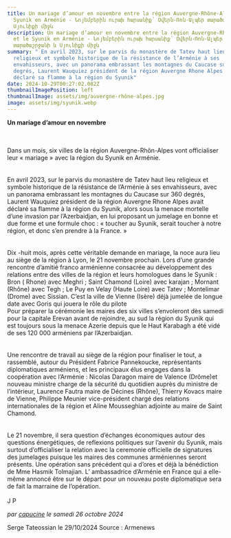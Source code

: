 ```yaml
---
title: Un mariage d’amour en novembre entre la région Auvergne-Rhône-Alpes et le
  Syunik en Arménie - Նոյեմբերին ուրախ հարսանիք՝ Օվերն-Ռոն-Ալպեր տարածաշրջանի և
  Սյունիքի միջև
description: Un mariage d’amour en novembre entre la région Auvergne-Rhône-Alpes
  et le Syunik en Arménie - Նոյեմբերին ուրախ հարսանիք՝ Օվերն-Ռոն-Ալպեր
  տարածաշրջանի և Սյունիքի միջև
summary: " En avril 2023, sur le parvis du monastère de Tatev haut lieu
  religieux et symbole historique de la résistance de l’Arménie à ses
  envahisseurs, avec un panorama embrassant les montagnes du Caucase sur 360
  degrés, Laurent Wauquiez président de la région Auvergne Rhone Alpes avait
  déclaré sa flamme à la région du Syunik"
date: 2024-10-29T00:27:02.082Z
thumbnailImagePosition: left
thumbnailImage: assets/img/auvergne-rhône-alpes.jpg
image: assets/img/syunik.webp
---
```

**Un mariage d’amour en novembre**



\
\
Dans un mois, six villes de la région Auvergne-Rhôn-Alpes vont officialiser leur « mariage » avec la région du Syunik en Arménie.\
\
\
En avril 2023, sur le parvis du monastère de Tatev haut lieu religieux et symbole historique de la résistance de l’Arménie à ses envahisseurs, avec un panorama embrassant les montagnes du Caucase sur 360 degrés, Laurent Wauquiez président de la région Auvergne Rhone Alpes avait déclaré sa flamme à la région du Syunik, alors sous la menace mortelle d’une invasion par l’Azerbaidjan, en lui proposant un jumelage en bonne et due forme et une formule choc : « toucher au Syunik, serait toucher à notre région, et donc s’en prendre à la France. »\
\
\
Dix -huit mois, après cette véritable demande en mariage, la noce aura lieu au siège de la région à Lyon, le 21 novembre prochain. Lors d’une grande rencontre d’amitié franco arménienne consacrée au développement des relations entre des villes de la région et leurs homologues dans le Syunik : Bron ( Rhone) avec Meghri ; Saint Chamond (Loire) avec karajan ; Mornant (Rhône) avec Tegh ; Le Puy en Velay (Haute Loire) avec Tatev ; Montelimar (Drome) avec Sissian. C’est la ville de Vienne (Isère) déjà jumelée de longue date avec Goris qui jouera le rôle du pilote\
Pour préparer la cérémonie les maires des six villes s’envoleront dès samedi pour la capitale Erevan avant de rejoindre, au sud la région du Syunik qui est toujours sous la menace Azerie depuis que le Haut Karabagh a été vidé de ses 120 000 arméniens par l’Azerbaidjan.\
\
\
Une rencontre de travail au siège de la région pour finaliser le tout, a rassemblé, autour du Président Fabrice Pannekoucke, représentants diplomatiques arméniens, et les principaux élus engages dans la coopération avec l’Arménie : Nicolas Daragon maire de Valence (Drôme)et nouveau ministre charge de la sécurité du quotidien auprès du ministre de l’intérieur, Laurence Fautra maire de Décines (Rhône), Thierry Kovacs maire de Vienne, Philippe Meunier vice-président chargé des relations internationales de la région et Aline Mousseghian adjointe au maire de Saint Chamond.\
\
\
Le 21 novembre, il sera question d’échanges économiques autour des questions énergétiques, de reflexions politiques sur l’avenir du Syunik, mais surtout d’officialiser la relation avec la ceremonie officielle de signatures des jumelages puisque les maires des communes arméniennes seront présents. Une opération sans précédent qui a d’ores et déjà la bénédiction de Mme Hasmik Tolmajian. L’ ambassadrice d’Arménie en France qui a elle-même annoncé être sur le départ pour un nouveau poste diplomatique sera de fait la marraine de l’opération.\
\
J P

*par [capucine](https://www.armenews.com/spip.php?page=auteur&id_auteur=541) le samedi 26 octobre 2024*

Serge Tateossian le 29/10/2024 Source : Armenews